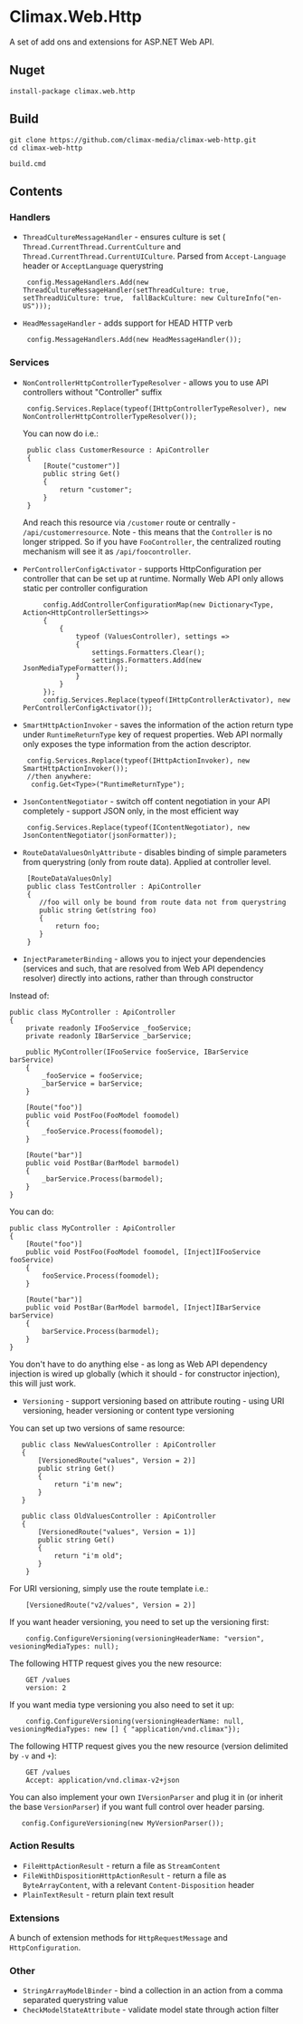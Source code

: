 # Climax.Web.Http

A set of add ons and extensions for ASP.NET Web API.

## Nuget

    install-package climax.web.http

## Build

    git clone https://github.com/climax-media/climax-web-http.git
    cd climax-web-http

    build.cmd

## Contents

### Handlers

 - `ThreadCultureMessageHandler` - ensures culture is set (` Thread.CurrentThread.CurrentCulture` and `Thread.CurrentThread.CurrentUICulture`. Parsed from `Accept-Language` header or `AcceptLanguage` querystring
 
        config.MessageHandlers.Add(new ThreadCultureMessageHandler(setThreadCulture: true, setThreadUiCulture: true,  fallBackCulture: new CultureInfo("en-US")));
 
 - `HeadMessageHandler` - adds support for HEAD HTTP verb
 
        config.MessageHandlers.Add(new HeadMessageHandler());
 
### Services

 - `NonControllerHttpControllerTypeResolver` - allows you to use API controllers without "Controller" suffix
 
        config.Services.Replace(typeof(IHttpControllerTypeResolver), new NonControllerHttpControllerTypeResolver());
 
    You can now do i.e.:
    
        public class CustomerResource : ApiController
        {
            [Route("customer")]
            public string Get()
            {
                return "customer";
            }
        }
    
    And reach this resource via `/customer` route or centrally - `/api/customerresource`.
    Note - this means that the `Controller` is no longer stripped. So if you have `FooController`, the centralized routing mechanism will see it as `/api/foocontroller`.
 
 - `PerControllerConfigActivator` - supports HttpConfiguration per controller that can be set up at runtime. Normally Web API only allows static per controller configuration
 
            config.AddControllerConfigurationMap(new Dictionary<Type, Action<HttpControllerSettings>>
            {
                {
                    typeof (ValuesController), settings =>
                    {
                        settings.Formatters.Clear();
                        settings.Formatters.Add(new JsonMediaTypeFormatter());
                    }
                }
            });
            config.Services.Replace(typeof(IHttpControllerActivator), new PerControllerConfigActivator());
 
 - `SmartHttpActionInvoker` - saves the information of the action return type under `RuntimeReturnType` key of request properties. Web API normally only exposes the type information from the action descriptor.
 
        config.Services.Replace(typeof(IHttpActionInvoker), new SmartHttpActionInvoker());
        //then anywhere:
         config.Get<Type>("RuntimeReturnType");
 
 - `JsonContentNegotiator` - switch off content negotiation in your API completely - support JSON only, in the most efficient way
 
        config.Services.Replace(typeof(IContentNegotiator), new JsonContentNegotiator(jsonFormatter));
 
 - `RouteDataValuesOnlyAttribute` - disables binding of simple parameters from querystring (only from route data). Applied at controller level.
 
        [RouteDataValuesOnly]
        public class TestController : ApiController
        {
           //foo will only be bound from route data not from querystring
           public string Get(string foo)
           {
               return foo;
           }
        }
 
 - `InjectParameterBinding` - allows you to inject your dependencies (services and such, that are resolved from Web API dependency resolver) directly into actions, rather than through constructor

Instead of:
    
    public class MyController : ApiController
    {
        private readonly IFooService _fooService;
        private readonly IBarService _barService;

        public MyController(IFooService fooService, IBarService barService)
        {
            _fooService = fooService;
            _barService = barService;
        }

        [Route("foo")]
        public void PostFoo(FooModel foomodel)
        {
            _fooService.Process(foomodel);
        }

        [Route("bar")]
        public void PostBar(BarModel barmodel)
        {
            _barService.Process(barmodel);
        }
    }
    
You can do:

    public class MyController : ApiController
    {
        [Route("foo")]
        public void PostFoo(FooModel foomodel, [Inject]IFooService fooService)
        {
            fooService.Process(foomodel);
        }

        [Route("bar")]
        public void PostBar(BarModel barmodel, [Inject]IBarService barService)
        {
            barService.Process(barmodel);
        }
    }

You don't have to do anything else - as long as Web API dependency injection is wired up globally (which it should - for constructor injection), this will just work.

 - `Versioning` - support versioning based on attribute routing - using URI versioning, header versioning or content type versioning
 
 You can set up two versions of same resource:
 
       public class NewValuesController : ApiController
       {
           [VersionedRoute("values", Version = 2)]
           public string Get()
           {
               return "i'm new";
           }
       }

       public class OldValuesController : ApiController
       {
           [VersionedRoute("values", Version = 1)]
           public string Get()
           {
               return "i'm old";
           }
        }
 
 For URI versioning, simply use the route template i.e.:
 
        [VersionedRoute("v2/values", Version = 2)]
 
 If you want header versioning, you need to set up the versioning first:
    
        config.ConfigureVersioning(versioningHeaderName: "version", vesioningMediaTypes: null);

 The following HTTP request gives you the new resource:
 
        GET /values
        version: 2
    
 If you want media type versioning you also need to set it up:
 
        config.ConfigureVersioning(versioningHeaderName: null, vesioningMediaTypes: new [] { "application/vnd.climax"});
 
 The following HTTP request gives you the new resource (version delimited by `-v` and `+`):
 
        GET /values
        Accept: application/vnd.climax-v2+json

 You can also implement your own `IVersionParser` and plug it in (or inherit the base `VersionParser`) if you want full control over header parsing.
 
       config.ConfigureVersioning(new MyVersionParser());
 
### Action Results
 
 - `FileHttpActionResult` - return a file as `StreamContent`
 - `FileWithDispositionHttpActionResult` - return a file as `ByteArrayContent`, with a relevant `Content-Disposition` header
 - `PlainTextResult` - return plain text result
 
### Extensions
 
A bunch of extension methods for `HttpRequestMessage` and `HttpConfiguration`.

### Other

 - `StringArrayModelBinder` - bind a collection in an action from a comma separated querystring value
 - `CheckModelStateAttribute` - validate model state through action filter
